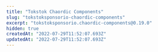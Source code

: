 ```yaml
---
title: "Tokstok Chaordic Components"
slug: "tokstoksponsorio-chaordic-components"
excerpt: "tokstoksponsorio.chaordic-components@0.19.0"
hidden: true
createdAt: "2022-07-29T11:52:07.693Z"
updatedAt: "2022-07-29T11:52:07.693Z"
---
```


